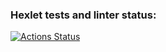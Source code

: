 ### Hexlet tests and linter status:
[![Actions Status](https://github.com/SergeiMed/java-project-73/workflows/hexlet-check/badge.svg)](https://github.com/SergeiMed/java-project-73/actions)